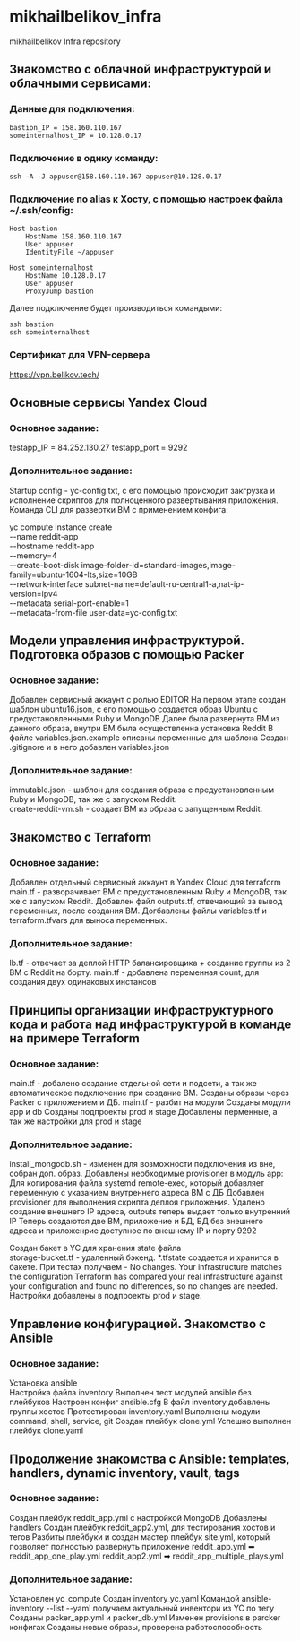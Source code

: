 # mikhailbelikov_infra
mikhailbelikov Infra repository


## Знакомство с облачной инфраструктурой и облачными сервисами:
### Данные для подключения:
```
bastion_IP = 158.160.110.167
someinternalhost_IP = 10.128.0.17
```

### Подключение в однку команду:
```
ssh -A -J appuser@158.160.110.167 appuser@10.128.0.17
```
### Подключение по alias к Хосту, с помощью настроек файла ~/.ssh/config:
```
Host bastion
    HostName 158.160.110.167
    User appuser
    IdentityFile ~/appuser

Host someinternalhost
    HostName 10.128.0.17
    User appuser
    ProxyJump bastion
```
Далее подключение будет производиться командыми:
```
ssh bastion
ssh someinternalhost
```
### Сертификат для VPN-сервера
https://vpn.belikov.tech/


## Основные сервисы Yandex Cloud

### Основное задание:
testapp_IP = 84.252.130.27 
testapp_port = 9292 

### Дополнительное задание:
Startup config - yc-config.txt, с его помощью происходит закгрузка и исполнение скриптов для полноценного развертывания приложения.
Команда CLI для развертки ВМ с применением конфига:

yc compute instance create \
  --name reddit-app \
  --hostname reddit-app \
  --memory=4 \
  --create-boot-disk image-folder-id=standard-images,image-family=ubuntu-1604-lts,size=10GB \
  --network-interface subnet-name=default-ru-central1-a,nat-ip-version=ipv4 \
  --metadata serial-port-enable=1 \
  --metadata-from-file user-data=yc-config.txt


## Модели управления инфраструктурой. Подготовка образов с помощью Packer   

### Основное задание:  
Добавлен сервисный аккаунт с ролью EDITOR
На первом этапе создан шаблон ubuntu16.json, с его помощью создается образ Ubuntu с предустановленными Ruby и MongoDB
Далее была развернута ВМ из данного образа, внутри ВМ была осуществленна установка Reddit
В файле variables.json.example описаны переменные для шаблона
Создан .gitignore и в него добавлен variables.json

### Дополнительное задание:
immutable.json - шаблон для создания образа с предустановленным Ruby и MongoDB, так же с запуском Reddit.  
create-reddit-vm.sh - создает ВМ из образа с запущенным Reddit.


## Знакомство с Terraform

### Основное задание:
Добавлен отдельный сервисный аккаунт в Yandex Cloud для terraform
main.tf - разворачивает ВМ с предустановленным Ruby и MongoDB, так же с запуском Reddit.
Добавлен файл outputs.tf, отвечающий за вывод переменных, после создания ВМ.
Догбавлены файлы variables.tf и terraform.tfvars для выноса переменных.
### Дополнительное задание:
lb.tf - отвечает за деплой HTTP балансировщика + создание группы из 2 ВМ с Reddit на борту.
main.tf - добавлена переменная count, для создания двух одинаковых инстансов


## Принципы организации инфраструктурного кода и работа над инфраструктурой в команде на примере Terraform  

### Основное задание:  
main.tf - добалено создание отдельной сети и подсети, а так же автоматическое подключение при создание ВМ.
Созданы образы через Packer с приложением и ДБ.
main.tf - разбит на модули
Созданы модули app и db
Созданы подпроекты prod и stage
Добавлены перменные, а так же настройки для prod и stage

### Дополнительное задание:  
install_mongodb.sh - изменен для возможности подключения из вне, собран доп. образ.
Добавлены необходимые provisioner в модуль app:
Для копирования файла systemd
remote-exec, который добавляет переменную с указанием внутреннего адреса ВМ с ДБ
Добавлен provisioner для выполнения скрипта деплоя приложения.
Удалено создание внешнего IP адреса, outputs теперь выдает только внутренний IP
Теперь создаются две ВМ, приложение и БД, БД без внешнего адреса и приложенрие доступное по внешнему IP и порту 9292

Создан бакет в YC для хранения state файла  
storage-bucket.tf - удаленный бэкенд.
*.tfstate создается и хранится в бакете.
При тестах получаем - No changes. Your infrastructure matches the configuration Terraform has compared your real infrastructure against your configuration and found no differences, so no changes are needed.
Настройки добавлены в подпроекты prod и stage.

## Управление конфигурацией. Знакомство с Ansible 

### Основное задание:  
Установка ansible  
Настройка файла inventory
Выполнен тест модулей ansible без плейбуков
Настроен конфиг ansible.cfg 
В файл inventory добавлены группы хостов
Протестирован inventory.yaml
Выполнены модули command, shell, service, git 
Создан плейбук clone.yml
Успешно выполнен плейбук clone.yaml
 
## Продолжение знакомства с Ansible: templates, handlers, dynamic inventory, vault, tags  

### Основное задание:  
Создан плейбук reddit_app.yml с настройкой MongoDB
Добавлены handlers
Создан плейбук reddit_app2.yml, для тестирования хостов и тегов
Разбиты плейбуки и создан мастер плейбук site.yml, который позволяет полностью развернуть приложение
reddit_app.yml ➡ reddit_app_one_play.yml
reddit_app2.yml ➡ reddit_app_multiple_plays.yml

### Дополнительное задание: 
Установлен yc_compute
Создан inventory_yc.yaml
Командой ansible-inventory --list --yaml получаем актуальный инвентори из YC по тегу
Созданы packer_app.yml и packer_db.yml
Изменен provisions в parcker конфигах
Созданы новые образы, проверена работоспособность

